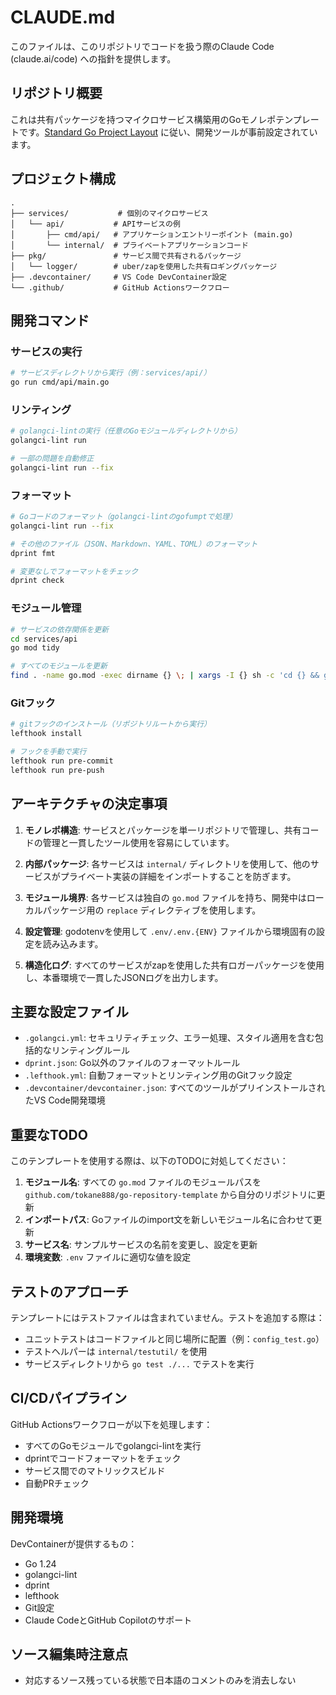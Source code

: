 # CLAUDE.md

このファイルは、このリポジトリでコードを扱う際のClaude Code (claude.ai/code) への指針を提供します。

## リポジトリ概要

これは共有パッケージを持つマイクロサービス構築用のGoモノレポテンプレートです。[Standard Go Project Layout](https://github.com/golang-standards/project-layout) に従い、開発ツールが事前設定されています。

## プロジェクト構成

```text
.
├── services/           # 個別のマイクロサービス
│   └── api/           # APIサービスの例
│       ├── cmd/api/   # アプリケーションエントリーポイント (main.go)
│       └── internal/  # プライベートアプリケーションコード
├── pkg/               # サービス間で共有されるパッケージ
│   └── logger/        # uber/zapを使用した共有ロギングパッケージ
├── .devcontainer/     # VS Code DevContainer設定
└── .github/           # GitHub Actionsワークフロー
```

## 開発コマンド

### サービスの実行

```bash
# サービスディレクトリから実行（例：services/api/）
go run cmd/api/main.go
```

### リンティング

```bash
# golangci-lintの実行（任意のGoモジュールディレクトリから）
golangci-lint run

# 一部の問題を自動修正
golangci-lint run --fix
```

### フォーマット

```bash
# Goコードのフォーマット（golangci-lintのgofumptで処理）
golangci-lint run --fix

# その他のファイル（JSON、Markdown、YAML、TOML）のフォーマット
dprint fmt

# 変更なしでフォーマットをチェック
dprint check
```

### モジュール管理

```bash
# サービスの依存関係を更新
cd services/api
go mod tidy

# すべてのモジュールを更新
find . -name go.mod -exec dirname {} \; | xargs -I {} sh -c 'cd {} && go mod tidy'
```

### Gitフック

```bash
# gitフックのインストール（リポジトリルートから実行）
lefthook install

# フックを手動で実行
lefthook run pre-commit
lefthook run pre-push
```

## アーキテクチャの決定事項

1. **モノレポ構造**: サービスとパッケージを単一リポジトリで管理し、共有コードの管理と一貫したツール使用を容易にしています。

2. **内部パッケージ**: 各サービスは `internal/` ディレクトリを使用して、他のサービスがプライベート実装の詳細をインポートすることを防ぎます。

3. **モジュール境界**: 各サービスは独自の `go.mod` ファイルを持ち、開発中はローカルパッケージ用の `replace` ディレクティブを使用します。

4. **設定管理**: godotenvを使用して `.env/.env.{ENV}` ファイルから環境固有の設定を読み込みます。

5. **構造化ログ**: すべてのサービスがzapを使用した共有ロガーパッケージを使用し、本番環境で一貫したJSONログを出力します。

## 主要な設定ファイル

- `.golangci.yml`: セキュリティチェック、エラー処理、スタイル適用を含む包括的なリンティングルール
- `dprint.json`: Go以外のファイルのフォーマットルール
- `.lefthook.yml`: 自動フォーマットとリンティング用のGitフック設定
- `.devcontainer/devcontainer.json`: すべてのツールがプリインストールされたVS Code開発環境

## 重要なTODO

このテンプレートを使用する際は、以下のTODOに対処してください：

1. **モジュール名**: すべての `go.mod` ファイルのモジュールパスを `github.com/tokane888/go-repository-template` から自分のリポジトリに更新
2. **インポートパス**: Goファイルのimport文を新しいモジュール名に合わせて更新
3. **サービス名**: サンプルサービスの名前を変更し、設定を更新
4. **環境変数**: `.env` ファイルに適切な値を設定

## テストのアプローチ

テンプレートにはテストファイルは含まれていません。テストを追加する際は：

- ユニットテストはコードファイルと同じ場所に配置（例：`config_test.go`）
- テストヘルパーは `internal/testutil/` を使用
- サービスディレクトリから `go test ./...` でテストを実行

## CI/CDパイプライン

GitHub Actionsワークフローが以下を処理します：

- すべてのGoモジュールでgolangci-lintを実行
- dprintでコードフォーマットをチェック
- サービス間でのマトリックスビルド
- 自動PRチェック

## 開発環境

DevContainerが提供するもの：

- Go 1.24
- golangci-lint
- dprint
- lefthook
- Git設定
- Claude CodeとGitHub Copilotのサポート

## ソース編集時注意点

- 対応するソース残っている状態で日本語のコメントのみを消去しない
